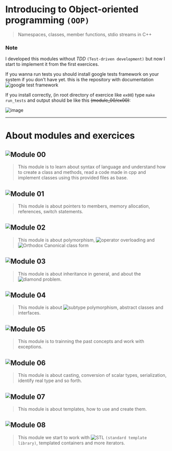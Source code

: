# Introducing to Object-oriented programming `(OOP)`
>Namespaces, classes, member functions, stdio streams in C++

### Note
I developed this modules without *TDD* `(Test-driven development)` but now I start to implement it
from the first exercices.

If you wanna run tests you should install google tests framework on your system if you don't have yet.
this is the repository with documentation ![google test framework](https://github.com/google/googletest)

If you install correctly, (in root directory of exercice like `ex00`) type `make run_tests` and output should be like this ~~(module_00/ex00)~~:

![image](https://github.com/0bvim/cpp/assets/130008311/253086d5-105f-40cf-be85-82c6a2e51c17)

---

# About modules and exercices
## ![Module 00](module_00/)
> This module is to learn about syntax of language and understand how
> to create a class and methods, read a code made in cpp and implement classes using this
> provided files as base.

## ![Module 01](module_01/)
> This module is about pointers to members, memory allocation, references, switch statements.

## ![Module 02](module_02/)
> This module is about polymorphism, ![operator overloading](https://www.geeksforgeeks.org/operator-overloading-cpp/) and ![Orthodox Canonical class form](https://www.francescmm.com/orthodox-canonical-class-form/)

## ![Module 03](module_03/)
> This module is about inheritance in general, and about the ![diamond problem](https://www.makeuseof.com/what-is-diamond-problem-in-cpp/).

## ![Module 04](module_04/)
> This module is about ![subtype polymorphism](https://stackoverflow.com/questions/23505346/conceptual-difference-between-parametric-polymorphism-and-subtype-polymorphism), abstract classes and interfaces.

## ![Module 05](module_05/)
> This module is to trainning the past concepts and work with exceptions.

## ![Module 06](module_06/)
> This module is about casting, conversion of scalar types, serialization, identify real type and so forth.

## ![Module 07](module_07/)
> This module is about templates, how to use and create them.

 ## ![Module 08](module_08/)
> This module we start to work with ![STL](https://www.simplilearn.com/tutorials/cpp-tutorial/cpp-standard-template-library) `(standard template library)`, templated containers and more iterators.
